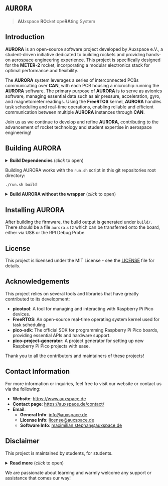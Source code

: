 # `AURORA`

> **AU**xspace **RO**cket ope**RA**ting System

## Introduction

**AURORA** is an open-source software project developed by Auxspace e.V.,
a student-driven initiative dedicated to building rockets and providing
hands-on aerospace engineering experience.
This project is specifically designed for the **METER-2** rocket,
incorporating a modular electronics stack for optimal performance and
flexibility.

The **AURORA** system leverages a series of interconnected PCBs
communicating over **CAN**, with each PCB housing a microchip running
the **AURORA** software.
The primary purpose of **AURORA** is to serve as avionics software,
managing essential data such as air pressure, acceleration, gyro, and
magnetometer readings.
Using the **FreeRTOS** kernel, **AURORA** handles task
scheduling and real-time operations, enabling reliable and efficient
communication between multiple **AURORA** instances through
**CAN**.

Join us as we continue to develop and refine **AURORA**,
contributing to the advancement of rocket technology and student
expertise in aerospace engineering!

## Building AURORA

<details> <summary> <b>Build Dependencies</b> (<i>click</i> to open) </summary>
The only build dependency of <b>AURORA</b> is
<a href="https://docs.docker.com/engine/install/"><b>Docker</b></a>.
</details>

Building AURORA works with the `run.sh` script in this git repositories
root directory:

```bash
./run.sh build
```

<details> <summary> <b>Build AURORA without the wrapper</b> (<i>click</i> to open) </summary>
The project can also be built by using <b>CMake</b> and <b>Make</b> in
the traditional way.
However, to do this, <b>pico-sdk</b> and <b>picotool</b> need to be
installed.

Once the environment is set up, you will need to add the following
environment variables and make sure they are visible to <b>CMake</b>:

```bash
# env
export PICO_SDK_PATH="${PATH_TO_PICO_SDK}"
export FREERTOS_KERNEL_PATH="$PATH_TO_SRC_KERNEL"  # optional

# prepare build
mkdir build
cd build
cmake -G "Unix Makefiles" ../src

# build
make
```

</details>

## Installing AURORA

After building the firmware, the build output is generated under `build/`.
There should be a file `aurora.uf2` which can be transferred onto the
board, either via USB or the RPI Debug Probe.

## License

This project is licensed under the MIT License - see the
[LICENSE](./LICENSE) file for details.

## Acknowledgements

This project relies on several tools and libraries that have greatly
contributed to its development:

* **picotool**: A tool for managing and interacting with Raspberry Pi Pico
devices.
* **FreeRTOS**: An open-source real-time operating system kernel used for
task scheduling.
* **pico-sdk**: The official SDK for programming Raspberry Pi Pico boards,
providing essential APIs and hardware support.
* **pico-project-generator**: A project generator for setting up new
Raspberry Pi Pico projects with ease.

Thank you to all the contributors and maintainers of these projects!

## Contact Information

For more information or inquiries, feel free to visit our website or
contact us via the following:

* **Website**: https://www.auxspace.de
* **Contact page**: https://auxspace.de/contact/
* **Email**:
    * **General Info**: info@auxspace.de
    * **License Info**: license@auxspace.de
    * **Software Info**: maximilian.stephan@auxspace.de

## Disclaimer

This project is maintained by students, for students.

<details> <summary> <b>Read more</b> (<i>click</i> to open) </summary>

AURORA is designed not to be the most abstract or highly efficient
software, but rather to be easily understandable and enjoyable to
develop.
The <b>Auxspace</b> team has experimented with several different
approaches to <b>AURORA</b>, including using the <b>Zephyr</b> or
<b>Embassy</b> operating systems and bare-metal programming.
Ultimately, the team decided on <b>FreeRTOS</b> as the operating system
kernel and the <b>pico-sdk</b> for its ease of use and well-documented
hardware support.

The primary purpose of this project is for the team to gain a deeper
understanding of low-level programming, real-time operating systems,
and general software development.
</details>

We are passionate about learning and warmly welcome any support or
assistance that comes our way!
